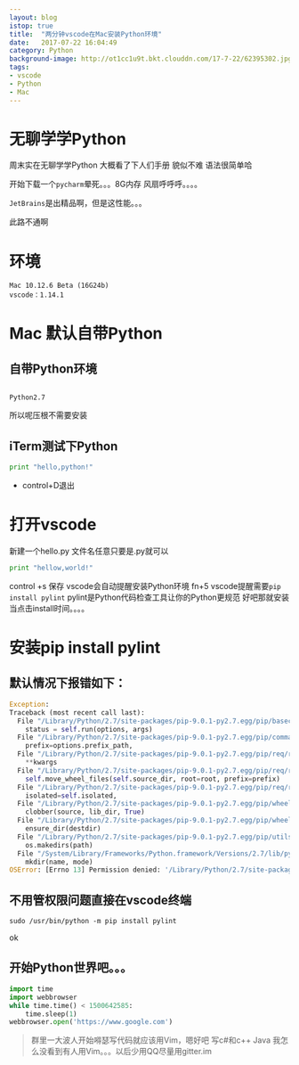 ```yaml
---
layout: blog
istop: true
title:  "两分钟vscode在Mac安装Python环境"
date:   2017-07-22 16:04:49
category: Python
background-image: http://ot1cc1u9t.bkt.clouddn.com/17-7-22/62395302.jpg
tags: 
- vscode
- Python
- Mac
---
```

 
# 无聊学学Python

周末实在无聊学学Python 大概看了下人们手册 貌似不难 语法很简单哈
 
开始下载一个``pycharm``晕死。。。8G内存 风扇呼呼呼。。。。
 
``JetBrains``是出精品啊，但是这性能。。。
 
此路不通啊
 

# 环境
```Shell
Mac 10.12.6 Beta (16G24b)
vscode：1.14.1
```

# Mac 默认自带Python 
## 自带Python环境

```Shell

Python2.7

```
所以呢压根不需要安装 
 
## iTerm测试下Python

```Python
print "hello,python!"

```
* control+D退出

# 打开vscode

新建一个hello.py 文件名任意只要是.py就可以

```Python
print "hellow,world!"
```
control +s 保存 
vscode会自动提醒安装Python环境
fn+5
vscode提醒需要``pip install pylint``
pylint是Python代码检查工具让你的Python更规范
好吧那就安装 当点击install时间。。。。
 
# 安装pip install pylint

## 默认情况下报错如下：
 
```Python
Exception:
Traceback (most recent call last):
  File "/Library/Python/2.7/site-packages/pip-9.0.1-py2.7.egg/pip/basecommand.py", line 215, in main
    status = self.run(options, args)
  File "/Library/Python/2.7/site-packages/pip-9.0.1-py2.7.egg/pip/commands/install.py", line 342, in run
    prefix=options.prefix_path,
  File "/Library/Python/2.7/site-packages/pip-9.0.1-py2.7.egg/pip/req/req_set.py", line 784, in install
    **kwargs
  File "/Library/Python/2.7/site-packages/pip-9.0.1-py2.7.egg/pip/req/req_install.py", line 851, in install
    self.move_wheel_files(self.source_dir, root=root, prefix=prefix)
  File "/Library/Python/2.7/site-packages/pip-9.0.1-py2.7.egg/pip/req/req_install.py", line 1064, in move_wheel_files
    isolated=self.isolated,
  File "/Library/Python/2.7/site-packages/pip-9.0.1-py2.7.egg/pip/wheel.py", line 345, in move_wheel_files
    clobber(source, lib_dir, True)
  File "/Library/Python/2.7/site-packages/pip-9.0.1-py2.7.egg/pip/wheel.py", line 316, in clobber
    ensure_dir(destdir)
  File "/Library/Python/2.7/site-packages/pip-9.0.1-py2.7.egg/pip/utils/__init__.py", line 83, in ensure_dir
    os.makedirs(path)
  File "/System/Library/Frameworks/Python.framework/Versions/2.7/lib/python2.7/os.py", line 157, in makedirs
    mkdir(name, mode)
OSError: [Errno 13] Permission denied: '/Library/Python/2.7/site-packages/enum'
```
## 不用管权限问题直接在vscode终端

```Shell
sudo /usr/bin/python -m pip install pylint
``` 
ok 
## 开始Python世界吧。。。

```Python
import time
import webbrowser
while time.time() < 1500642585:
    time.sleep(1)
webbrowser.open('https://www.google.com')
```


> 群里一大波人开始嘚瑟写代码就应该用Vim，嗯好吧 写c#和c++  Java 我怎么没看到有人用Vim。。。以后少用QQ尽量用gitter.im
